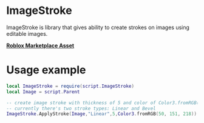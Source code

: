 # ImageStroke
ImageStroke is library that gives ability to create strokes on images using editable images.

[**Roblox Marketplace Asset**](https://create.roblox.com/store/asset/112604070431989/ImageStroke)

# Usage example
```Lua
local ImageStroke = require(script.ImageStroke)
local Image = script.Parent

-- create image stroke with thickness of 5 and color of Color3.fromRGB(50, 151, 218).
-- currently there's two stroke types: Linear and Bevel
ImageStroke.ApplyStroke(Image,"Linear",5,Color3.fromRGB(50, 151, 218))
```
